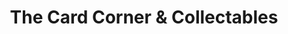 ---
title: "The Card Corner & Collectables"
url: /port-alberni/the-card-corner-and-collectables/
shop: toys
---
